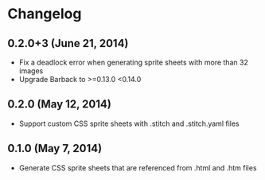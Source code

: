 # Changelog

## 0.2.0+3 (June 21, 2014)
* Fix a deadlock error when generating sprite sheets with more than 32 images
* Upgrade Barback to >=0.13.0 <0.14.0

## 0.2.0 (May 12, 2014)
* Support custom CSS sprite sheets with .stitch and .stitch.yaml files

## 0.1.0 (May 7, 2014)
* Generate CSS sprite sheets that are referenced from .html and .htm files
